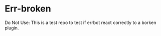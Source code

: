 # Err-broken

Do Not Use:
This is a test repo to test if errbot react correctly to a borken plugin.
